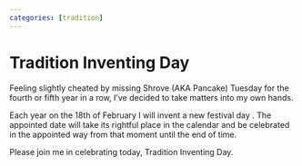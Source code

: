 ```yaml
---
categories: [tradition]
---
```

# Tradition Inventing Day

Feeling slightly cheated by missing Shrove (AKA Pancake) Tuesday for the fourth or fifth year in a row, I’ve decided to take matters into my own hands.

Each year on the 18th of February I will invent a new festival day . The appointed date will take its rightful place in the calendar and be celebrated in the appointed way from that moment until the end of time.

Please join me in celebrating today, Tradition Inventing Day.
